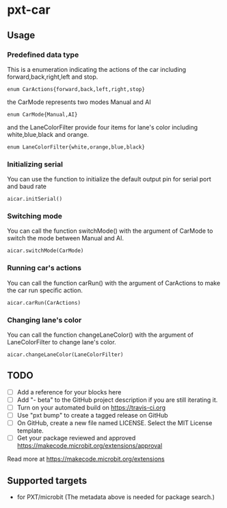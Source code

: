 # pxt-car

## Usage

### Predefined data type
This is a enumeration indicating the actions of the car including forward,back,right,left and stop. 
```block
enum CarActions{forward,back,left,right,stop}
```
the CarMode represents two modes Manual and AI
```block
enum CarMode{Manual,AI}
```
and the LaneColorFilter provide four items for lane's color including white,blue,black and orange.
```block
enum LaneColorFilter{white,orange,blue,black}
```

### Initializing serial
You can use the function to initialize the default output pin for serial port and baud rate

```block
aicar.initSerial()
```

### Switching mode
You can call the function switchMode() with the argument of CarMode to switch the mode between Manual and AI.
```block
aicar.switchMode(CarMode)
```

### Running car's actions
You can call the function carRun() with the argument of CarActions to make the car run specific action.
```block
aicar.carRun(CarActions)
```

### Changing lane's color
You can call the function changeLaneColor() with the argument of LaneColorFilter to change lane's color.
```block
aicar.changeLaneColor(LaneColorFilter)
```

## TODO

- [ ] Add a reference for your blocks here
- [ ] Add "- beta" to the GitHub project description if you are still iterating it.
- [ ] Turn on your automated build on https://travis-ci.org
- [ ] Use "pxt bump" to create a tagged release on GitHub
- [ ] On GitHub, create a new file named LICENSE. Select the MIT License template.
- [ ] Get your package reviewed and approved https://makecode.microbit.org/extensions/approval

Read more at https://makecode.microbit.org/extensions

## Supported targets

* for PXT/microbit
(The metadata above is needed for package search.)

